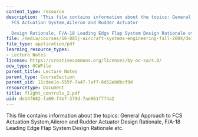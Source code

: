 ```yaml
---
content_type: resource
description: 'This file contains information about the topics: General Approach to
  FCS Actuation System,Aileron and Rudder Actuator

  Design Rationale, F/A-18 Leading Edge Flap System Design Rationale etc.'
file: /media/courses/16-885j-aircraft-systems-engineering-fall-2004/de14f682fa69f4e7379d7ae861f7f4a2_flight_controls_2.pdf
file_type: application/pdf
learning_resource_types:
- Lecture Notes
license: https://creativecommons.org/licenses/by-nc-sa/4.0/
ocw_type: OCWFile
parent_title: Lecture Notes
parent_type: CourseSection
parent_uid: 11cdee1a-555f-7a47-7af7-8d52e8dbcf9d
resourcetype: Document
title: flight_controls_2.pdf
uid: de14f682-fa69-f4e7-379d-7ae861f7f4a2
---
```

This file contains information about the topics: General Approach to FCS Actuation System,Aileron and Rudder Actuator
Design Rationale, F/A-18 Leading Edge Flap System Design Rationale etc.